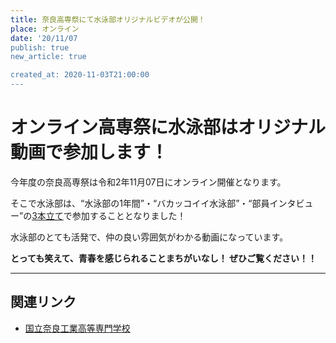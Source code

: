 ```yaml
---
title: 奈良高専祭にて水泳部オリジナルビデオが公開！
place: オンライン
date: '20/11/07
publish: true
new_article: true

created_at: 2020-11-03T21:00:00
---
```


#  オンライン高専祭に水泳部はオリジナル動画で参加します！

今年度の奈良高専祭は令和2年11月07日にオンライン開催となります。

そこで水泳部は、“水泳部の1年間”・“バカッコイイ水泳部”・“部員インタビュー”の<u>3本立て</u>で参加することとなりました！

水泳部のとても活発で、仲の良い雰囲気がわかる動画になっています。

<b>とっても笑えて、青春を感じられることまちがいなし！ ぜひご覧ください！！</b>

---

## 関連リンク

- [国立奈良工業高等専門学校](https://www.nara-k.ac.jp/)
